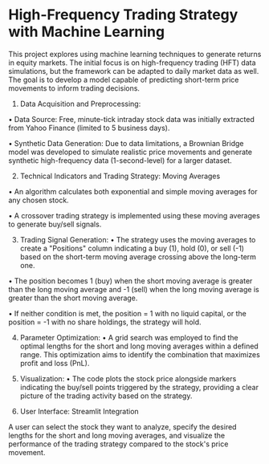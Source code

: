 # High-Frequency Trading Strategy with Machine Learning

This project explores using machine learning techniques to generate returns in equity markets. The initial focus is on high-frequency trading (HFT) data simulations, but the framework can be adapted to daily market data as well. The goal is to develop a model capable of predicting short-term price movements to inform trading decisions.

1. Data Acquisition and Preprocessing:

• Data Source: Free, minute-tick intraday stock data was initially extracted from Yahoo Finance (limited to 5 business days).

• Synthetic Data Generation: Due to data limitations, a Brownian Bridge model was developed to simulate realistic price movements and generate synthetic high-frequency data (1-second-level) for a larger dataset.


2. Technical Indicators and Trading Strategy: Moving Averages

• An algorithm calculates both exponential and simple moving averages for any chosen stock.

• A crossover trading strategy is implemented using these moving averages to generate buy/sell signals.

3. Trading Signal Generation:
• The strategy uses the moving averages to create a "Positions" column indicating a buy (1), hold (0), or sell (-1) based on the short-term moving average crossing above the long-term one.

• The position becomes 1 (buy) when the short moving average is greater than the long moving average and -1 (sell) when the long moving average is greater than the short moving average. 

• If neither condition is met, the position = 1 with no liquid capital, or the position = -1 with no share holdings, the strategy will hold.

4. Parameter Optimization:
• A grid search was employed to find the optimal lengths for the short and long moving averages within a defined range. This optimization aims to identify the combination that maximizes profit and loss (PnL).

5. Visualization:
• The code plots the stock price alongside markers indicating the buy/sell points triggered by the strategy, providing a clear picture of the trading activity based on the strategy.


7. User Interface: Streamlit Integration

A user can select the stock they want to analyze, specify the desired lengths for the short and long moving averages, and visualize the performance of the trading strategy compared to the stock's price movement.
